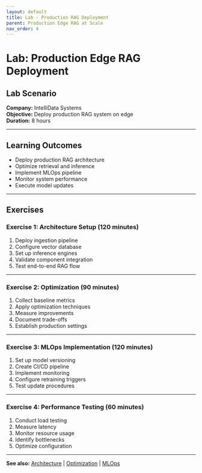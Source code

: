 ```yaml
---
layout: default
title: Lab - Production RAG Deployment
parent: Production Edge RAG at Scale
nav_order: 4
---
```


# Lab: Production Edge RAG Deployment

## Lab Scenario

**Company:** IntelliData Systems  
**Objective:** Deploy production RAG system on edge  
**Duration:** 8 hours  

---

## Learning Outcomes

- Deploy production RAG architecture
- Optimize retrieval and inference
- Implement MLOps pipeline
- Monitor system performance
- Execute model updates

---

## Exercises

### Exercise 1: Architecture Setup (120 minutes)
1. Deploy ingestion pipeline
2. Configure vector database
3. Set up inference engines
4. Validate component integration
5. Test end-to-end RAG flow

---

### Exercise 2: Optimization (90 minutes)
1. Collect baseline metrics
2. Apply optimization techniques
3. Measure improvements
4. Document trade-offs
5. Establish production settings

---

### Exercise 3: MLOps Implementation (120 minutes)
1. Set up model versioning
2. Create CI/CD pipeline
3. Implement monitoring
4. Configure retraining triggers
5. Test update procedures

---

### Exercise 4: Performance Testing (60 minutes)
1. Conduct load testing
2. Measure latency
3. Monitor resource usage
4. Identify bottlenecks
5. Optimize configuration

---

**See also:** [Architecture](edge-rag-architecture-production) | [Optimization](edge-rag-optimization) | [MLOps](edge-rag-mlops)
